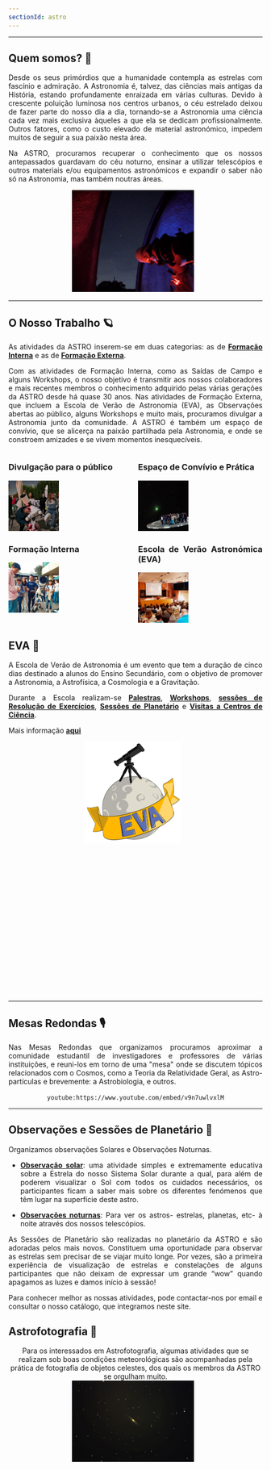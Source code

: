 ```yaml
---
sectionId: astro
---
```


---

## Quem somos? 🧐

<div style="text-align: justify">
Desde os seus primórdios que a humanidade contempla as estrelas com fascínio e admiração. A Astronomia é, talvez, das ciências mais antigas da História, estando profundamente enraizada em várias culturas. Devido à crescente poluição luminosa nos centros urbanos, o céu estrelado deixou de fazer parte do nosso dia a dia, tornando-se a Astronomia uma ciência cada vez mais exclusiva àqueles a que ela se dedicam profissionalmente. Outros fatores, como o custo elevado de material astronómico, impedem muitos de seguir a sua paixão nesta área.

Na ASTRO, procuramos recuperar o conhecimento que os nossos antepassados guardavam do céu noturno, ensinar a utilizar telescópios e outros materiais e/ou equipamentos astronómicos e expandir o saber não só na Astronomia, mas também noutras áreas.

<div style="display: flex; justify-content: center;">
    <div style="flex-basis: 48%; margin-right: 2%;">
        <img src="./DSC09092.png">
    </div>
</div>

<!-- <iframe width="950" height="349" src="../pulsar01.pdf"></iframe> -->

</div>

---

## O Nosso Trabalho 🪐

<div style="text-align: justify">
As atividades da ASTRO inserem-se em duas categorias: as de <strong><u>Formação Interna</strong></u> e as de <strong><u>Formação Externa</strong></u>.

Com as atividades de Formação Interna, como as Saídas de Campo e alguns Workshops, o nosso objetivo é transmitir aos nossos colaboradores e mais recentes membros o conhecimento adquirido pelas várias gerações da ASTRO desde há quase 30 anos. Nas atividades de Formação Externa, que incluem a Escola de Verão de Astronomia (EVA), as Observações abertas ao público, alguns Workshops e muito mais, procuramos divulgar a Astronomia junto da comunidade. A ASTRO é também um espaço de convívio, que se alicerça na paixão partilhada pela Astronomia, e onde se constroem amizades e se vivem momentos inesquecíveis.

<div style="display: flex; justify-content: center;">
    <div style="flex-basis: 58%; margin-right: 2%;">
        <h3>Divulgação para o público</h3>
        <img src="./1.jpeg" style="height: 100px;">
        <h3>Formação Interna</h3>
        <img src="./2.jpeg" style="height: 100px;">
    </div>
    <div style="flex-basis: 58%;">
        <h3>Espaço de Convívio e Prática</h3>
        <img src="./3.jpeg" style="height: 100px;">
        <h3>Escola de Verão Astronómica (EVA)</h3>
        <img src="./4.jpeg" style="height: 100px;">
    </div>
</div>

</div>

## EVA 🔭

<div style="text-align: justify">
A Escola de Verão de Astronomia é um evento que tem a duração de cinco dias destinado a alunos do Ensino Secundário, com o objetivo de promover a Astronomia, a Astrofísica, a Cosmologia e a Gravitação.

Durante a Escola realizam-se <strong><u>Palestras</strong></u>, <strong><u>Workshops</strong></u>, <strong><u>sessões de Resolução de Exercícios</strong></u>, <strong><u>Sessões de Planetário</strong></u> e <strong><u>Visitas a Centros de Ciência</strong></u>.

Mais informação <strong><u>[aqui](/eva)</strong></u>

<div style="display: flex; justify-content: center; height: 500px;">
    <div style="flex-basis: 38%; height: 50%; margin-right: 2%;">
        <img src="logo_eva_s_fundo.png">
    </div>
</div>

---

## Mesas Redondas 🎙️

<div style="text-align: justify">
Nas Mesas Redondas que organizamos procuramos aproximar a comunidade estudantil de investigadores e professores de várias instituições, e reuni-los em torno de uma "mesa" onde se discutem tópicos relacionados com o Cosmos, como a Teoria da Relatividade Geral, as Astro-partículas e brevemente: a Astrobiologia, e outros.
</div>

<div style="text-align: center">

`youtube:https://www.youtube.com/embed/v9n7uwlvxlM`

</div>

---

## Observações e Sessões de Planetário 🌌

<div style="text-align: justify">
Organizamos observações Solares e Observações Noturnas.

-   <strong><u>Observação solar</strong></u>: uma atividade simples e extremamente educativa sobre a Estrela do nosso Sistema Solar durante a qual, para além de poderem visualizar o Sol com todos os cuidados necessários, os participantes ficam a saber mais sobre os diferentes fenómenos que têm lugar na superfície deste astro.

-   <strong><u>Observações noturnas</strong></u>: Para ver os astros- estrelas, planetas, etc- à noite através dos nossos telescópios.

As Sessões de Planetário são realizadas no planetário da ASTRO e são adoradas pelos mais novos. Constituem uma oportunidade para observar as estrelas sem precisar de se viajar muito longe. Por vezes, são a primeira experiência de visualização de estrelas e constelações de alguns participantes que não deixam de expressar um grande “wow” quando apagamos as luzes e damos início à sessão!

Para conhecer melhor as nossas atividades, pode contactar-nos por email e consultar o nosso catálogo, que integramos neste site.

</div>

## Astrofotografia 📸

<div style="text-align: center">
Para os interessados em Astrofotografia, algumas atividades que se realizam sob boas condições meteorológicas são acompanhadas pela prática de fotografia de objetos celestes, dos quais os membros da ASTRO se orgulham muito.
</div>

<div style="display: flex; justify-content: center;">
    <div style="flex-basis: 48%; margin-right: 2%;">
        <img src="./astrofotografia.jpg">
    </div>
</div>
